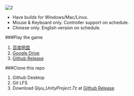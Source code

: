 ![2](https://user-images.githubusercontent.com/100255436/211665714-782d981d-e8de-427d-bcbd-99a86bac1a81.jpg)
- Have builds for Windows/Mac/Linux.
- Mouse & Keyboard only. Controller support on schedule.
- Chinese only. English version on schedule.

###Play the game
1. [百度网盘](https://pan.baidu.com/s/1fv9NreswIF_PM7yGrmtBtA?pwd=h63g)
2. [Google Drive](https://drive.google.com/drive/folders/1_oDC0mpXIAc013O8Lg83KPEgBYd-f68W?usp=share_link)
3. [Github Release](https://github.com/Maoyeedy/Qiyu_UnityProject/releases)

###Clone this repo
1. Github Desktop
2. Git LFS
3. Download *Qiyu_UnityProject.7z* at [Github Release](https://github.com/Maoyeedy/Qiyu_UnityProject/releases)
